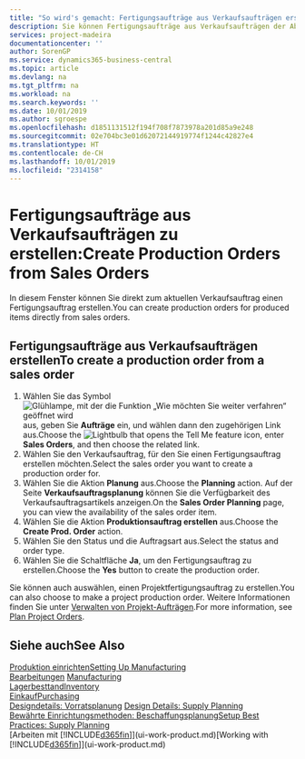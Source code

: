 ```yaml
---
title: "So wird's gemacht: Fertigungsaufträge aus Verkaufsaufträgen erstellen | Microsoft Docs"
description: Sie können Fertigungsaufträge aus Verkaufsaufträgen der Abteilung Vertrieb und Marketing erstellen.
services: project-madeira
documentationcenter: ''
author: SorenGP
ms.service: dynamics365-business-central
ms.topic: article
ms.devlang: na
ms.tgt_pltfrm: na
ms.workload: na
ms.search.keywords: ''
ms.date: 10/01/2019
ms.author: sgroespe
ms.openlocfilehash: d1851131512f194f708f7873978a201d85a9e248
ms.sourcegitcommit: 02e704bc3e01d62072144919774f1244c42827e4
ms.translationtype: HT
ms.contentlocale: de-CH
ms.lasthandoff: 10/01/2019
ms.locfileid: "2314158"
---
```

# <a name="create-production-orders-from-sales-orders"></a><span data-ttu-id="214aa-103">Fertigungsaufträge aus Verkaufsaufträgen zu erstellen:</span><span class="sxs-lookup"><span data-stu-id="214aa-103">Create Production Orders from Sales Orders</span></span>
<span data-ttu-id="214aa-104">In diesem Fenster können Sie direkt zum aktuellen Verkaufsauftrag einen Fertigungsauftrag erstellen.</span><span class="sxs-lookup"><span data-stu-id="214aa-104">You can create production orders for produced items directly from sales orders.</span></span>  

## <a name="to-create-a-production-order-from-a-sales-order"></a><span data-ttu-id="214aa-105">Fertigungsaufträge aus Verkaufsaufträgen erstellen</span><span class="sxs-lookup"><span data-stu-id="214aa-105">To create a production order from a sales order</span></span>  

1.  <span data-ttu-id="214aa-106">Wählen Sie das Symbol ![Glühlampe, mit der die Funktion „Wie möchten Sie weiter verfahren“ geöffnet wird](media/ui-search/search_small.png "Wie möchten Sie weiter verfahren?") aus, geben Sie **Aufträge** ein, und wählen dann den zugehörigen Link aus.</span><span class="sxs-lookup"><span data-stu-id="214aa-106">Choose the ![Lightbulb that opens the Tell Me feature](media/ui-search/search_small.png "Tell me what you want to do") icon, enter **Sales Orders**, and then choose the related link.</span></span>  
2.  <span data-ttu-id="214aa-107">Wählen Sie den Verkaufsauftrag, für den Sie einen Fertigungsauftrag erstellen möchten.</span><span class="sxs-lookup"><span data-stu-id="214aa-107">Select the sales order you want to create a production order for.</span></span>  
3.  <span data-ttu-id="214aa-108">Wählen Sie die Aktion **Planung** aus.</span><span class="sxs-lookup"><span data-stu-id="214aa-108">Choose the **Planning** action.</span></span> <span data-ttu-id="214aa-109">Auf der Seite **Verkaufsauftragsplanung** können Sie die Verfügbarkeit des Verkaufsauftragsartikels anzeigen.</span><span class="sxs-lookup"><span data-stu-id="214aa-109">On the **Sales Order Planning** page, you can view the availability of the sales order item.</span></span>  
4.  <span data-ttu-id="214aa-110">Wählen Sie die Aktion **Produktionsauftrag erstellen** aus.</span><span class="sxs-lookup"><span data-stu-id="214aa-110">Choose the **Create Prod. Order** action.</span></span>  
5.  <span data-ttu-id="214aa-111">Wählen Sie den Status und die Auftragsart aus.</span><span class="sxs-lookup"><span data-stu-id="214aa-111">Select the status and order type.</span></span>  
6.  <span data-ttu-id="214aa-112">Wählen Sie die Schaltfläche **Ja**, um den Fertigungsauftrag zu erstellen.</span><span class="sxs-lookup"><span data-stu-id="214aa-112">Choose the **Yes** button to create the production order.</span></span>

<span data-ttu-id="214aa-113">Sie können auch auswählen, einen Projektfertigungsauftrag zu erstellen.</span><span class="sxs-lookup"><span data-stu-id="214aa-113">You can also choose to make a project production order.</span></span> <span data-ttu-id="214aa-114">Weitere Informationen finden Sie unter [Verwalten von Projekt-Aufträgen](production-how-to-plan-project-orders.md).</span><span class="sxs-lookup"><span data-stu-id="214aa-114">For more information, see [Plan Project Orders](production-how-to-plan-project-orders.md).</span></span>   

## <a name="see-also"></a><span data-ttu-id="214aa-115">Siehe auch</span><span class="sxs-lookup"><span data-stu-id="214aa-115">See Also</span></span>  
[<span data-ttu-id="214aa-116">Produktion einrichten</span><span class="sxs-lookup"><span data-stu-id="214aa-116">Setting Up Manufacturing</span></span>](production-configure-production-processes.md)  
<span data-ttu-id="214aa-117">[Bearbeitungen](production-manage-manufacturing.md)  </span><span class="sxs-lookup"><span data-stu-id="214aa-117">[Manufacturing](production-manage-manufacturing.md)  </span></span>  
[<span data-ttu-id="214aa-118">Lagerbesttand</span><span class="sxs-lookup"><span data-stu-id="214aa-118">Inventory</span></span>](inventory-manage-inventory.md)  
[<span data-ttu-id="214aa-119">Einkauf</span><span class="sxs-lookup"><span data-stu-id="214aa-119">Purchasing</span></span>](purchasing-manage-purchasing.md)  
<span data-ttu-id="214aa-120">[Designdetails: Vorratsplanung](design-details-supply-planning.md) </span><span class="sxs-lookup"><span data-stu-id="214aa-120">[Design Details: Supply Planning](design-details-supply-planning.md) </span></span>  
[<span data-ttu-id="214aa-121">Bewährte Einrichtungsmethoden: Beschaffungsplanung</span><span class="sxs-lookup"><span data-stu-id="214aa-121">Setup Best Practices: Supply Planning</span></span>](setup-best-practices-supply-planning.md)  
<span data-ttu-id="214aa-122">[Arbeiten mit [!INCLUDE[d365fin](includes/d365fin_md.md)]](ui-work-product.md)</span><span class="sxs-lookup"><span data-stu-id="214aa-122">[Working with [!INCLUDE[d365fin](includes/d365fin_md.md)]](ui-work-product.md)</span></span>
